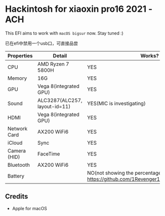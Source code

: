 # Hackintosh for xiaoxin pro16 2021 -ACH



This EFI aims to work with `macOS bigsur` now. Stay tuned :)

已在efi中禁用一个usb口，可直接品尝

|Properties| Detail                       | Works? |
|---|------------------------------|--|
|CPU| AMD Ryzen 7 5800H            | YES|
|Memory| 16G                          | YES|
|GPU| Vega 8(integrated GPU)       | YES|
|Sound| ALC3287(ALC257, layout-id=11) |YES(MIC is investigating)|
|HDMI| Vega 8(integrated GPU)       |YES|
|Network Card| AX200 WiFi6                  |YES|
|iCloud| Sync                         |YES|
|Camera (HID)| FaceTime                     |YES|
|Bluetooth| AX200 WiFi6                  |YES|
|Battery|                              |NO(not showing the percentage, investigating, https://github.com/1Revenger1/ECEnabler/issues/25)|


## Credits

- Apple for macOS